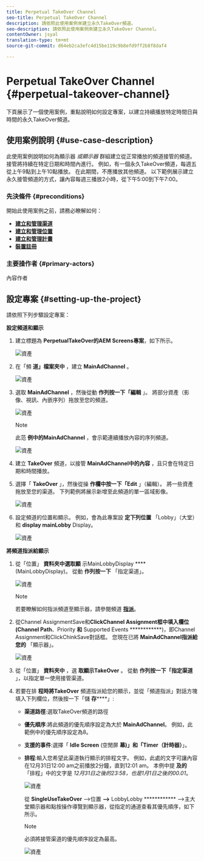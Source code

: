 ```yaml
---
title: Perpetual TakeOver Channel
seo-title: Perpetual TakeOver Channel
description: 請依照此使用案例來建立永久TakeOver頻道。
seo-description: 請依照此使用案例來建立永久TakeOver Channel。
contentOwner: jsyal
translation-type: tm+mt
source-git-commit: d64eb2ca3efc4d15be119c9b8efd9ff2b8f8daf4

---
```



# Perpetual TakeOver Channel {#perpetual-takeover-channel}

下頁展示了一個使用案例，重點說明如何設定專案，以建立持續播放特定時間日與時間的永久TakeOver頻道。

## 使用案例說明 {#use-case-description}

此使用案例說明如何為顯示器 *或顯示器* 群組建立從正常播放的頻道接管的頻道。 接管將持續在特定日期和時間內進行。
例如，有一個永久TakeOver頻道，每週五從上午9點到上午10點播放。 在此期間，不應播放其他頻道。 以下範例展示建立永久接管頻道的方式，讓內容每週三播放2小時，從下午5:00到下午7:00。

### 先決條件 {#preconditions}

開始此使用案例之前，請務必瞭解如何：

* **[建立和管理渠道](managing-channels.md)**
* **[建立和管理位置](managing-locations.md)**
* **[建立和管理計畫](managing-schedules.md)**
* **[裝置註冊](device-registration.md)**

### 主要操作者 {#primary-actors}

內容作者

## 設定專案 {#setting-up-the-project}

請依照下列步驟設定專案：

**設定頻道和顯示**

1. 建立標題為 **PerpetualTakeOver的AEM Screens專案**，如下所示。

   ![資產](assets/single-takeover1.png)

1. 在「頻 **道」檔案夾中** ，建立 **MainAdChannel** 。

   ![資產](assets/single-takeover2.png)

1. 選取 **MainAdChannel** ，然後從動 **作列按一下「編輯** 」。 將部分資產（影像、視訊、內嵌序列）拖放至您的頻道。

   ![資產](assets/single-takeover2.png)


   >[!NOTE]
   >此范 **例中的MainAdChannel** ，會示範連續播放內容的序列頻道。

   ![資產](assets/single-takeover3.png)

1. 建立 **TakeOver** 頻道，以接管 **MainAdChannel中的內容** ，且只會在特定日期和時間播放。

1. 選擇「 **TakeOver** 」，然後從操 **作欄中按一下「Edit** 」（編輯）。 將一些資產拖放至您的渠道。 下列範例將展示新增至此頻道的單一區域影像。

   ![資產](assets/single-takeover4.png)

1. 設定頻道的位置和顯示。 例如，會為此專案設 **定下列位置** 「Lobby」（大堂）和 **display mainLobby** Display。

   ![資產](assets/single-takeover5.png)

**將頻道指派給顯示**

1. 從「位置」 **資料夾中選取顯** 示MainLobbyDisplay **** (MainLobbyDisplay)。 從動 **作列按一下** 「指定渠道」。

   ![資產](assets/single-takeover6.png)

   >[!NOTE]
   >若要瞭解如何指派頻道至顯示器，請參閱頻道 **[指派](channel-assignment.md)**。

1. 從Channel AssignmentSave和&#x200B;**ClickChannel Assignment框中填入欄位(Channel Path**、Priority **和** Supported Events ************)，即Channel Assignment和ClickChinkSave對話框。 您現在已將 **MainAdChannel指派給您的** 「顯示器」。

   ![資產](assets/single-takeover7.png)

1. 從「位置」 **資料夾中** ，選 **取顯示TakeOver** 。 從動 **作列按一下「指定渠道** 」，以指定單一使用接管渠道。

1. 若要在排 **程時將TakeOver** 頻道指派給您的顯示，並從「頻道指派」對話方塊填入下列欄位，然後按一下「儲 **存******」:

   * **渠道路徑**:選取TakeOver頻道的路徑
   * **優先順序**:將此頻道的優先順序設定為大於 **MainAdChannel**。 例如，此範例中的優先順序設定為8。
   * **支援的事件**:選擇「 **Idle Screen** (空閒屏 **幕)」和「Timer（計時器）**」。
   * **排程**:輸入您希望此渠道執行顯示的排程文字。 例如，此處的文字可讓內容在12月31日12:00 am之前播放2分鐘，直到12:01 am。
本例中提 **及的** 「排程」中的文字是 *12月31日之後的23:58，也是1月1日之後的00.01*。

      ![資產](assets/single-takeover8.png)

      從 **SingleUseTakeOver** —>位置 **—>** LobbyLobby ************ —>主大堂顯示器和點按操作導覽到顯示器，從指定的通道查看其優先順序，如下所示。

      >[!NOTE]
      >必須將接管渠道的優先順序設定為最高。

      ![資產](assets/single-takeover9.png)


